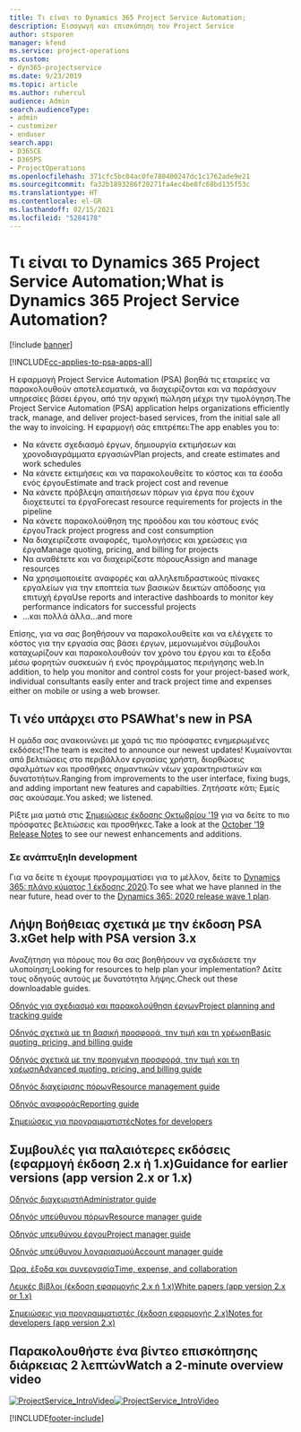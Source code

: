 ```yaml
---
title: Τι είναι το Dynamics 365 Project Service Automation;
description: Εισαγωγή και επισκόπηση του Project Service
author: stsporen
manager: kfend
ms.service: project-operations
ms.custom:
- dyn365-projectservice
ms.date: 9/23/2019
ms.topic: article
ms.author: ruhercul
audience: Admin
search.audienceType:
- admin
- customizer
- enduser
search.app:
- D365CE
- D365PS
- ProjectOperations
ms.openlocfilehash: 371cfc5bc04ac0fe780400247dc1c1762ade9e21
ms.sourcegitcommit: fa32b1893286f20271fa4ec4be8fc68bd135f53c
ms.translationtype: HT
ms.contentlocale: el-GR
ms.lasthandoff: 02/15/2021
ms.locfileid: "5284178"
---
```

# <a name="what-is-dynamics-365-project-service-automation"></a><span data-ttu-id="777f7-103">Τι είναι το Dynamics 365 Project Service Automation;</span><span class="sxs-lookup"><span data-stu-id="777f7-103">What is Dynamics 365 Project Service Automation?</span></span>

[!include [banner](../includes/psa-now-project-operations.md)]

[!INCLUDE[cc-applies-to-psa-apps-all](../includes/cc-applies-to-psa-apps-all.md)]

<span data-ttu-id="777f7-104">Η εφαρμογή Project Service Automation (PSA) βοηθά τις εταιρείες να παρακολουθούν αποτελεσματικά, να διαχειρίζονται και να παράσχουν υπηρεσίες βάσει έργου, από την αρχική πώληση μέχρι την τιμολόγηση.</span><span class="sxs-lookup"><span data-stu-id="777f7-104">The Project Service Automation (PSA) application helps organizations efficiently track, manage, and deliver project-based services, from the initial sale all the way to invoicing.</span></span> <span data-ttu-id="777f7-105">Η εφαρμογή σάς επιτρέπει:</span><span class="sxs-lookup"><span data-stu-id="777f7-105">The app enables you to:</span></span>

- <span data-ttu-id="777f7-106">Να κάνετε σχεδιασμό έργων, δημιουργία εκτιμήσεων και χρονοδιαγράμματα εργασιών</span><span class="sxs-lookup"><span data-stu-id="777f7-106">Plan projects, and create estimates and work schedules</span></span>
- <span data-ttu-id="777f7-107">Να κάνετε εκτιμήσεις και να παρακολουθείτε το κόστος και τα έσοδα ενός έργου</span><span class="sxs-lookup"><span data-stu-id="777f7-107">Estimate and track project cost and revenue</span></span>
- <span data-ttu-id="777f7-108">Να κάνετε πρόβλεψη απαιτήσεων πόρων για έργα που έχουν διοχετευτεί τα έργα</span><span class="sxs-lookup"><span data-stu-id="777f7-108">Forecast resource requirements for projects in the pipeline</span></span>
- <span data-ttu-id="777f7-109">Να κάνετε παρακολούθηση της προόδου και του κόστους ενός έργου</span><span class="sxs-lookup"><span data-stu-id="777f7-109">Track project progress and cost consumption</span></span>
- <span data-ttu-id="777f7-110">Να διαχειρίζεστε αναφορές, τιμολογήσεις και χρεώσεις για έργα</span><span class="sxs-lookup"><span data-stu-id="777f7-110">Manage quoting, pricing, and billing for projects</span></span>
- <span data-ttu-id="777f7-111">Να αναθέτετε και να διαχειρίζεστε πόρους</span><span class="sxs-lookup"><span data-stu-id="777f7-111">Assign and manage resources</span></span>
- <span data-ttu-id="777f7-112">Να χρησιμοποιείτε αναφορές και αλληλεπιδραστικούς πίνακες εργαλείων για την εποπτεία των βασικών δεικτών απόδοσης για επιτυχή έργα</span><span class="sxs-lookup"><span data-stu-id="777f7-112">Use reports and interactive dashboards to monitor key performance indicators for successful projects</span></span>
- <span data-ttu-id="777f7-113">...και πολλά άλλα</span><span class="sxs-lookup"><span data-stu-id="777f7-113">...and more</span></span>

<span data-ttu-id="777f7-114">Επίσης, για να σας βοηθήσουν να παρακολουθείτε και να ελέγχετε το κόστος για την εργασία σας βάσει έργων, μεμονωμένοι σύμβουλοι καταχωρίζουν και παρακολουθούν τον χρόνο του έργου και τα έξοδα μέσω φορητών συσκευών ή ενός προγράμματος περιήγησης web.</span><span class="sxs-lookup"><span data-stu-id="777f7-114">In addition, to help you monitor and control costs for your project-based work, individual consultants easily enter and track project time and expenses either on mobile or using a web browser.</span></span>

## <a name="whats-new-in-psa"></a><span data-ttu-id="777f7-115">Τι νέο υπάρχει στο PSA</span><span class="sxs-lookup"><span data-stu-id="777f7-115">What's new in PSA</span></span>
<span data-ttu-id="777f7-116">Η ομάδα σας ανακοινώνει με χαρά τις πιο πρόσφατες ενημερωμένες εκδόσεις!</span><span class="sxs-lookup"><span data-stu-id="777f7-116">The team is excited to announce our newest updates!</span></span> <span data-ttu-id="777f7-117">Κυμαίνονται από βελτιώσεις στο περιβάλλον εργασίας χρήστη, διορθώσεις σφαλμάτων και προσθήκες σημαντικών νέων χαρακτηριστικών και δυνατοτήτων.</span><span class="sxs-lookup"><span data-stu-id="777f7-117">Ranging from improvements to the user interface, fixing bugs, and adding important new features and capabilties.</span></span> <span data-ttu-id="777f7-118">Ζητήσατε κάτι; Εμείς σας ακούσαμε.</span><span class="sxs-lookup"><span data-stu-id="777f7-118">You asked; we listened.</span></span>

<span data-ttu-id="777f7-119">Ρίξτε μια ματιά στις [Σημειώσεις έκδοσης Οκτωβρίου '19](https://docs.microsoft.com/dynamics365-release-plan/2019wave2/index) για να δείτε το πιο πρόσφατες βελτιώσεις και προσθήκες.</span><span class="sxs-lookup"><span data-stu-id="777f7-119">Take a look at the [October '19 Release Notes](https://docs.microsoft.com/dynamics365-release-plan/2019wave2/index) to see our newest enhancements and additions.</span></span>

### <a name="in-development"></a><span data-ttu-id="777f7-120">Σε ανάπτυξη</span><span class="sxs-lookup"><span data-stu-id="777f7-120">In development</span></span>
<span data-ttu-id="777f7-121">Για να δείτε τι έχουμε προγραμματίσει για το μέλλον, δείτε το [Dynamics 365: πλάνο κύματος 1 έκδοσης 2020](https://docs.microsoft.com/dynamics365-release-plan/2020wave1/index).</span><span class="sxs-lookup"><span data-stu-id="777f7-121">To see what we have planned in the near future, head over to the [Dynamics 365: 2020 release wave 1 plan](https://docs.microsoft.com/dynamics365-release-plan/2020wave1/index).</span></span>

## <a name="get-help-with-psa-version-3x"></a><span data-ttu-id="777f7-122">Λήψη Βοήθειας σχετικά με την έκδοση PSA 3.x</span><span class="sxs-lookup"><span data-stu-id="777f7-122">Get help with PSA version 3.x</span></span>
<span data-ttu-id="777f7-123">Αναζήτηση για πόρους που θα σας βοηθήσουν να σχεδιάσετε την υλοποίηση;</span><span class="sxs-lookup"><span data-stu-id="777f7-123">Looking for resources to help plan your implementation?</span></span> <span data-ttu-id="777f7-124">Δείτε τους οδηγούς αυτούς με δυνατότητα λήψης.</span><span class="sxs-lookup"><span data-stu-id="777f7-124">Check out these downloadable guides.</span></span>

 [<span data-ttu-id="777f7-125">Οδηγός για σχεδιασμό και παρακολούθηση έργων</span><span class="sxs-lookup"><span data-stu-id="777f7-125">Project planning and tracking guide</span></span>](../psa/implementation-guides/project-planning-tracking.md)

 [<span data-ttu-id="777f7-126">Οδηγός σχετικά με τη βασική προσφορά, την τιμή και τη χρέωση</span><span class="sxs-lookup"><span data-stu-id="777f7-126">Basic quoting, pricing, and billing guide</span></span>](../psa/implementation-guides/begin-quoting-pricing-billing.md)

 [<span data-ttu-id="777f7-127">Οδηγός σχετικά με την προηγμένη προσφορά, την τιμή και τη χρέωση</span><span class="sxs-lookup"><span data-stu-id="777f7-127">Advanced quoting, pricing, and billing guide</span></span>](../psa/implementation-guides/adv-quoting-pricing-billing.md)

 [<span data-ttu-id="777f7-128">Οδηγός διαχείρισης πόρων</span><span class="sxs-lookup"><span data-stu-id="777f7-128">Resource management guide</span></span>](../psa/implementation-guides/resource-management-guide.md)

 [<span data-ttu-id="777f7-129">Οδηγός αναφοράς</span><span class="sxs-lookup"><span data-stu-id="777f7-129">Reporting guide</span></span>](../psa/implementation-guides/reporting-guide.md)

 [<span data-ttu-id="777f7-130">Σημειώσεις για προγραμματιστές</span><span class="sxs-lookup"><span data-stu-id="777f7-130">Notes for developers</span></span>](../psa/developer-guides/overview-dev-notes-v3.x.md)

## <a name="guidance-for-earlier-versions-app-version-2x-or-1x"></a><span data-ttu-id="777f7-131">Συμβουλές για παλαιότερες εκδόσεις (εφαρμογή έκδοση 2.x ή 1.x)</span><span class="sxs-lookup"><span data-stu-id="777f7-131">Guidance for earlier versions (app version 2.x or 1.x)</span></span>
 [<span data-ttu-id="777f7-132">Οδηγός διαχειριστή</span><span class="sxs-lookup"><span data-stu-id="777f7-132">Administrator guide</span></span>](../psa/admin-guide.md)

 [<span data-ttu-id="777f7-133">Οδηγός υπεύθυνου πόρων</span><span class="sxs-lookup"><span data-stu-id="777f7-133">Resource manager guide</span></span>](../psa/resource-manager-guide.md)

 [<span data-ttu-id="777f7-134">Οδηγός υπευθύνου έργου</span><span class="sxs-lookup"><span data-stu-id="777f7-134">Project manager guide</span></span>](../psa/project-manager-guide.md)

 [<span data-ttu-id="777f7-135">Οδηγός υπεύθυνου λογαριασμού</span><span class="sxs-lookup"><span data-stu-id="777f7-135">Account manager guide</span></span>](../psa/account-manager-guide.md)

 [<span data-ttu-id="777f7-136">Ώρα, έξοδα και συνεργασία</span><span class="sxs-lookup"><span data-stu-id="777f7-136">Time, expense, and collaboration</span></span>](../psa/time-expense-collaboration-guide.md)

 [<span data-ttu-id="777f7-137">Λευκές βίβλοι (έκδοση εφαρμογής 2.x ή 1.x)</span><span class="sxs-lookup"><span data-stu-id="777f7-137">White papers (app version 2.x or 1.x)</span></span>](../psa/white-papers.md)

 [<span data-ttu-id="777f7-138">Σημειώσεις για προγραμματιστές (έκδοση εφαρμογής 2.x)</span><span class="sxs-lookup"><span data-stu-id="777f7-138">Notes for developers (app version 2.x)</span></span>](../psa/developer-guides/add-custom-qoi-forms-v2.x.md)

 ## <a name="watch-a-2-minute-overview-video"></a><span data-ttu-id="777f7-139">Παρακολουθήστε ένα βίντεο επισκόπησης διάρκειας 2 λεπτών</span><span class="sxs-lookup"><span data-stu-id="777f7-139">Watch a 2-minute overview video</span></span>
 <a name="heroArea"></a> <span data-ttu-id="777f7-140">[![ProjectService_IntroVideo](../psa/media/project-service-intro-video.png "ProjectService_IntroVideo")](https://go.microsoft.com/fwlink/p/?LinkId=799457)</span><span class="sxs-lookup"><span data-stu-id="777f7-140">[![ProjectService_IntroVideo](../psa/media/project-service-intro-video.png "ProjectService_IntroVideo")](https://go.microsoft.com/fwlink/p/?LinkId=799457)</span></span>




[!INCLUDE[footer-include](../includes/footer-banner.md)]